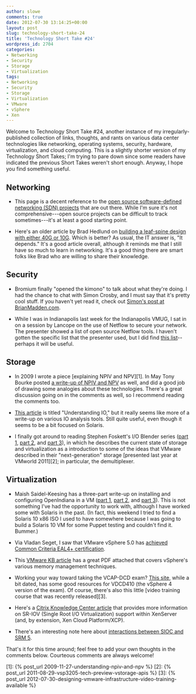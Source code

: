 ```yaml
---
author: slowe
comments: true
date: 2012-07-30 13:14:25+00:00
layout: post
slug: technology-short-take-24
title: 'Technology Short Take #24'
wordpress_id: 2704
categories:
- Networking
- Security
- Storage
- Virtualization
tags:
- Networking
- Security
- Storage
- Virtualization
- VMware
- vSphere
- Xen
---
```


Welcome to Technology Short Take #24, another instance of my irregularly-published collection of links, thoughts, and rants on various data center technologies like networking, operating systems, security, hardware, virtualization, and cloud computing. This is a slightly shorter version of my Technology Short Takes; I'm trying to pare down since some readers have indicated the previous Short Takes weren't short enough. Anyway, I hope you find something useful.

## Networking

* This page is a decent reference to the [open source software-defined networking (SDN) projects](http://www.sdncentral.com/open-source-projects/) that are out there. While I'm sure it's not comprehensive---open source projects can be difficult to track sometimes---it's at least a good starting point.

* Here's an older article by Brad Hedlund on [building a leaf-spine design with either 40G or 10G](http://bradhedlund.com/2012/01/25/construct-a-leaf-spine-design-with-40g-or-10g-an-observation-in-scaling-the-fabric/). Which is better? As usual, the IT answer is, "It depends." It's a good article overall, although it reminds me that I still have so much to learn in networking. It's a good thing there are smart folks like Brad who are willing to share their knowledge.

## Security

* Bromium finally "opened the kimono" to talk about what they're doing. I had the chance to chat with Simon Crosby, and I must say that it's pretty cool stuff. If you haven't yet read it, check out [Simon's post at BrianMadden.com](http://www.brianmadden.com/blogs/guestbloggers/archive/2012/06/20/guest-blog-from-simon-crosby-explaining-what-bromium-is-and-how-it-works.aspx).

* While I was in Indianapolis last week for the Indianapolis VMUG, I sat in on a session by Lancope on the use of Netflow to secure your network. The presenter showed a list of open source Netflow tools. I haven't gotten the specific list that the presenter used, but I did find [this list](http://mccltd.net/blog/?p=957)--perhaps it will be useful.

## Storage

* In 2009 I wrote a piece [explaining NPIV and NPV][1]. In May Tony Bourke posted [a write-up of NPIV and NPV](http://datacenteroverlords.com/2012/05/08/npv-and-npiv/) as well, and did a good job of drawing some analogies about these technologies. There's a great discussion going on in the comments as well, so I recommend reading the comments too.

* [This article](http://www.scalingbits.com/performance/io) is titled "Understanding IO," but it really seems like more of a write-up on various IO analysis tools. Still quite useful, even though it seems to be a bit focused on Solaris.

* I finally got around to reading Stephen Foskett's I/O Blender series ([part 1](http://blog.fosketts.net/2012/05/23/io-blender-part-1-ye-olde-storage-io-path/), [part 2](http://blog.fosketts.net/2012/05/24/io-blender-part-2-virtualization/), and [part 3](http://blog.fosketts.net/2012/05/25/io-blender-part-3-behold-power-demultiplexer/)), in which he describes the current state of storage and virtualization as a introduction to some of the ideas that VMware described in their "next-generation" storage [presented last year at VMworld 2011][2]; in particular, the demultiplexer.

## Virtualization

* Maish Saidel-Keesing has a three-part write-up on installing and configuring OpenIndiana in a VM ([part 1](http://technodrone.blogspot.com/2012/05/openindiana-installation-walkthrough.html), [part 2](http://technodrone.blogspot.com/2012/05/openindiana-installation-walkthrough_14.html), and [part 3](http://technodrone.blogspot.com/2012/05/openindiana-installation-walkthrough_15.html)). This is not something I've had the opportunity to work with, although I have worked some with Solaris in the past. (In fact, this weekend I tried to find a Solaris 10 x86 ISO I used to have somewhere because I was going to build a Solaris 10 VM for some Puppet testing and couldn't find it. Bummer.)

* Via Vladan Seget, I saw that VMware vSphere 5.0 has [achieved Common Criteria EAL4+ certification](http://www.vladan.fr/highest-level-security-certification-for-vsphere-5/).

* This [VMware KB article](http://kb.vmware.com/kb/2017642) has a great PDF attached that covers vSphere's various memory management techniques.

* Working your way toward taking the VCAP-DCD exam? [This site](http://www.seancrookston.com/vcap-dcd-index/), while a bit dated, has some good resources for VDCD410 (the vSphere 4 version of the exam). Of course, there's also this little [video training course that was recently released][3].

* Here's a [Citrix Knowledge Center article](http://support.citrix.com/article/CTX126624) that provides more information on SR-IOV (Single Root I/O Virtualization) support within XenServer (and, by extension, Xen Cloud Platform/XCP).

* There's an interesting note here about [interactions between SIOC and SRM 5](http://blocksandbytes.com/2012/06/15/sioc-is-fully-supported-by-srm-5-er-except-for-planned-migrations/).

That's it for this time around; feel free to add your own thoughts in the comments below. Courteous comments are always welcome!

[1]: {% post_url 2009-11-27-understanding-npiv-and-npv %}
[2]: {% post_url 2011-08-29-vsp3205-tech-preview-vstorage-apis %}
[3]: {% post_url 2012-07-30-designing-vmware-infrastructure-video-training-available %}
